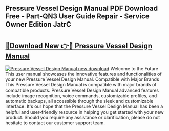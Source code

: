 ## Pressure Vessel Design Manual PDF Download Free - Part-QN3 User Guide Repair - Service Owner Edition JatrC

# <h2><a href="http://cf15295.oget.top/?id=Pressure+Vessel+Design+Manual">🔗Download New 👉🔴 Pressure Vessel Design Manual</a></h2>

[![Pressure Vessel Design Manual new download](https://i.imgur.com/5g1atiW.png)](http://cf15295.oget.top/?id=Pressure+Vessel+Design+Manual)
Welcome to the Future This user manual showcases the innovative features and functionalities of your new Pressure Vessel Design Manual. Compatible with Major Brands This Pressure Vessel Design Manual is compatible with major brands of compatible products. Pressure Vessel Design Manual advanced features include image recognition, voice commands, customizable profiles, and automatic backups, all accessible through the sleek and customizable interface. It's our hope that the Pressure Vessel Design Manual has been a helpful and user-friendly resource in helping you get started with your new product. Should you require any assistance or clarification, please do not hesitate to contact our customer support team.
